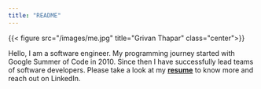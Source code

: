 ```yaml
---
title: "README"
---
```


{{< figure src="/images/me.jpg" title="Grivan Thapar" class="center">}}

Hello, I am a software engineer. My programming journey started with Google
Summer of Code in 2010. Since then I have successfully lead teams of
software developers. Please take a look at my
**[resume](/GrivanThapar2020.pdf)** to know more and reach out on LinkedIn.
